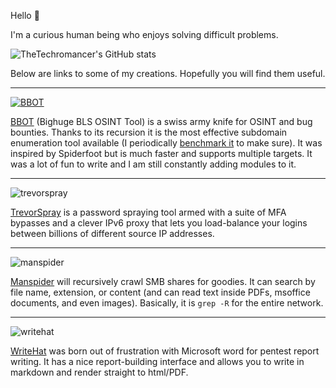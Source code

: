 Hello 👋

I'm a curious human being who enjoys solving difficult problems.

![TheTechromancer's GitHub stats](https://github-readme-stats.vercel.app/api?username=thetechromancer&theme=dark&show_icons=true)

Below are links to some of my creations. Hopefully you will find them useful.

---

[![BBOT](https://github-readme-stats.vercel.app/api/pin/?username=blacklanternsecurity&repo=bbot&theme=dark&show_icons=true)](https://github.com/blacklanternsecurity/bbot)

[BBOT](https://github.com/blacklanternsecurity/bbot) (Bighuge BLS OSINT Tool) is a swiss army knife for OSINT and bug bounties. Thanks to its recursion it is the most effective subdomain enumeration tool available (I periodically [benchmark it](https://blog.blacklanternsecurity.com/p/subdomain-enumeration-tool-face-off-4e5) to make sure). It was inspired by Spiderfoot but is much faster and supports multiple targets. It was a lot of fun to write and I am still constantly adding modules to it.

---

![trevorspray](https://github-readme-stats.vercel.app/api/pin/?username=blacklanternsecurity&repo=trevorspray&theme=dark&show_icons=true)

[TrevorSpray](https://github.com/blacklanternsecurity/trevorspray) is a password spraying tool armed with a suite of MFA bypasses and a clever IPv6 proxy that lets you load-balance your logins between billions of different source IP addresses.

---

![manspider](https://github-readme-stats.vercel.app/api/pin/?username=blacklanternsecurity&repo=manspider&theme=dark&show_icons=true)

[Manspider](https://github.com/blacklanternsecurity/manspider) will recursively crawl SMB shares for goodies. It can search by file name, extension, or content (and can read text inside PDFs, msoffice documents, and even images). Basically, it is `grep -R` for the entire network.

---

![writehat](https://github-readme-stats.vercel.app/api/pin/?username=blacklanternsecurity&repo=writehat&theme=dark&show_icons=true)

[WriteHat](https://github.com/blacklanternsecurity/writehat) was born out of frustration with Microsoft word for pentest report writing. It has a nice report-building interface and allows you to write in markdown and render straight to html/PDF. 



